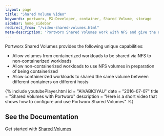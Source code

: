 ```yaml
---
layout: page
title: "Shared Volume Video"
keywords: portworx, PX-Developer, container, Shared Volume, storage
sidebar: home_sidebar
redirect_from: "/video-shared-volumes.html"
meta-description: "Portworx Shared Volumes work with NFS and give the ability for multiple containers to access the same volumes.  Watch the video to see how!"
---
```


Portworx Shared Volumes provides the following unique capabilities:

* Allow volumes from containerized workloads to be shared via NFS to non-containerized workloads
* Allow non-containerized workloads to use NFS volumes in preparation of being containerized
* Allow containerized workloads to shared the same volume between different containers on different hosts

{%
    include youtubePlayer.html
    id = "AIVABlClYAU"
    date = "2016-07-07"
    title = "Shared Volumes with Portworx"
    description = "Here is a short video that shows how to configure and use Portworx Shared Volumes"
%}

## See the Documentation
Get started with [Shared Volumes](/manage/shared-volumes.html)
